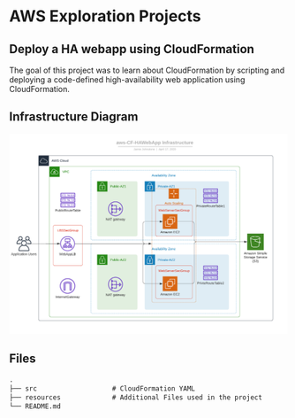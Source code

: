 # AWS Exploration Projects
## Deploy a HA webapp using CloudFormation

The goal of this project was to learn about CloudFormation by scripting and deploying a code-defined high-availability web application using CloudFormation.

## Infrastructure Diagram
![Infrastructure Diagram](https://github.com/jsjohnstone/aws-CF-HAWebApp/blob/master/resources/aws-CF-HAWebApp.png?raw=true)

## Files
    .
    ├── src                   # CloudFormation YAML
    ├── resources             # Additional Files used in the project
    └── README.md
